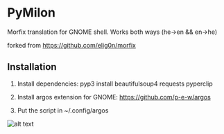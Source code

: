 # PyMilon
Morfix translation for GNOME shell. Works both ways (he->en && en->he)

forked from https://github.com/elig0n/morfix


## Installation
1. Install dependencies:
    pyp3 install beautifulsoup4 requests pyperclip

2. Install argos extension for GNOME: https://github.com/p-e-w/argos

3. Put the script in ~/.config/argos

![alt text](https://i.imgur.com/rldlQIh.jpg)
